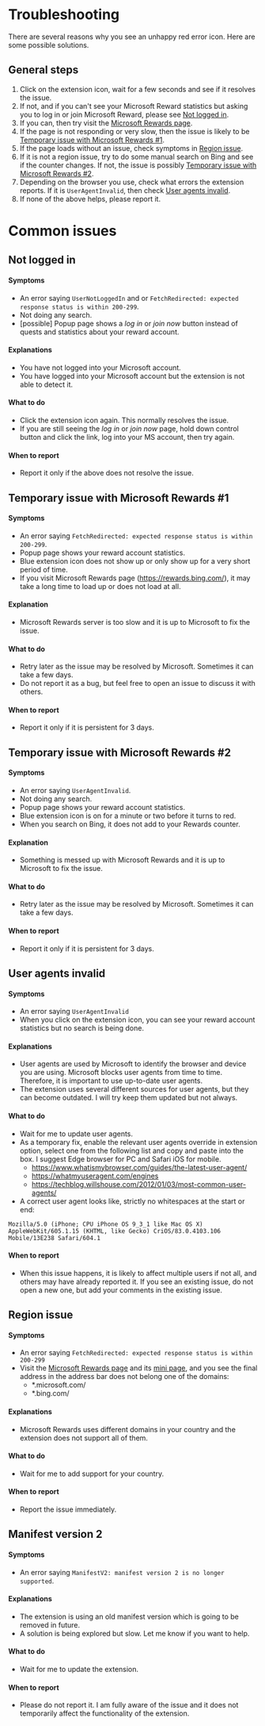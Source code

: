 
# Troubleshooting
There are several reasons why you see an unhappy red error icon. Here are some possible solutions.

## General steps

1. Click on the extension icon, wait for a few seconds and see if it resolves the issue.
2. If not, and if you can't see your Microsoft Reward statistics but asking you to log in or join Microsoft Reward, please see [Not logged in](#Not-logged-in).
4. If you can, then try visit the [Microsoft Rewards page](https://rewards.bing.com/).
5. If the page is not responding or very slow, then the issue is likely to be  [Temporary issue with Microsoft Rewards #1](#temporary-issue-with-microsoft-rewards-1).
6. If the page loads without an issue, check symptoms in [Region issue](#region-issue). 
7. If it is not a region issue, try to do some manual search on Bing and see if the counter changes. If not, the issue is possibly [Temporary issue with Microsoft Rewards #2](#temporary-issue-with-microsoft-rewards-2).
8. Depending on the browser you use, check what errors the extension reports. If it is `UserAgentInvalid`, then check [User agents invalid](#user-agents-invalid).
9. If none of the above helps, please report it.

# Common issues
## Not logged in
#### Symptoms
- An error saying `UserNotLoggedIn` and or `FetchRedirected: expected response status is within 200-299`.
- Not doing any search.
- [possible] Popup page shows a *log in* or *join now* button instead of quests and statistics about your reward account.

#### Explanations
- You have not logged into your Microsoft account.
- You have logged into your Microsoft account but the extension is not able to detect it.

#### What to do
- Click the extension icon again. This normally resolves the issue.
- If you are still seeing the *log in* or *join now* page, hold down control button and click the link, log into your MS account, then try again.

#### When to report
- Report it only if the above does not resolve the issue.

## Temporary issue with Microsoft Rewards #1

#### Symptoms
- An error saying `FetchRedirected: expected response status is within 200-299`.
- Popup page shows your reward account statistics.
- Blue extension icon does not show up or only show up for a very short period of time.
- If you visit Microsoft Rewards page (https://rewards.bing.com/), it may take a long time to load up or does not load at all.

#### Explanation
- Microsoft Rewards server is too slow and it is up to Microsoft to fix the issue.

#### What to do
- Retry later as the issue may be resolved by Microsoft. Sometimes it can take a few days.
- Do not report it as a bug, but feel free to open an issue to discuss it with others.

#### When to report
- Report it only if it is persistent for 3 days.

## Temporary issue with Microsoft Rewards #2

#### Symptoms
- An error saying `UserAgentInvalid`.
- Not doing any search.
- Popup page shows your reward account statistics.
- Blue extension icon is on for a minute or two before it turns to red.
- When you search on Bing, it does not add to your Rewards counter.

#### Explanation
- Something is messed up with Microsoft Rewards and it is up to Microsoft to fix the issue.

#### What to do
- Retry later as the issue may be resolved by Microsoft. Sometimes it can take a few days.

#### When to report
- Report it only if it is persistent for 3 days.

## User agents invalid

#### Symptoms
- An error saying `UserAgentInvalid`
- When you click on the extension icon, you can see your reward account statistics but no search is being done.

#### Explanations
- User agents are used by Microsoft to identify the browser and device you are using. Microsoft blocks user agents from time to time. Therefore, it is important to use up-to-date user agents.
- The extension uses several different sources for user agents, but they can become outdated. I will try keep them updated but not always.

#### What to do
- Wait for me to update user agents.
- As a temporary fix, enable the relevant user agents override in extension option, select one from the following list and copy and paste into the box. I suggest Edge browser for PC and Safari iOS for mobile.
   - https://www.whatismybrowser.com/guides/the-latest-user-agent/
   - https://whatmyuseragent.com/engines
   - https://techblog.willshouse.com/2012/01/03/most-common-user-agents/
- A correct user agent looks like, strictly no whitespaces at the start or end:
```
Mozilla/5.0 (iPhone; CPU iPhone OS 9_3_1 like Mac OS X) AppleWebKit/605.1.15 (KHTML, like Gecko) CriOS/83.0.4103.106 Mobile/13E238 Safari/604.1
```

#### When to report
- When this issue happens, it is likely to affect multiple users if not all, and others may have already reported it. If you see an existing issue, do not open a new one, but add your comments in the existing issue.

## Region issue

#### Symptoms
- An error saying `FetchRedirected: expected response status is within 200-299`
- Visit the [Microsoft Rewards page](https://rewards.bing.com/) and its [mini page](https://www.bing.com/rewardsapp/flyout?channel=0), and you see the final address in the address bar does not belong one of the domains:
  - *.microsoft.com/
  - *.bing.com/

#### Explanations
- Microsoft Rewards uses different domains in your country and the extension does not support all of them. 

#### What to do
- Wait for me to add support for your country.

#### When to report
- Report the issue immediately.

## Manifest version 2

#### Symptoms
- An error saying `ManifestV2: manifest version 2 is no longer supported`.
  
#### Explanations
- The extension is using an old manifest version which is going to be removed in future.
- A solution is being explored but slow. Let me know if you want to help.

#### What to do
- Wait for me to update the extension.

#### When to report
- Please do not report it. I am fully aware of the issue and it does not temporarily affect the functionality of the extension.
